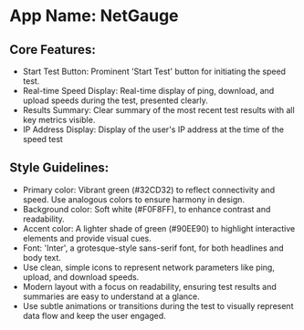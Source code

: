 # **App Name**: NetGauge

## Core Features:

- Start Test Button: Prominent 'Start Test' button for initiating the speed test.
- Real-time Speed Display: Real-time display of ping, download, and upload speeds during the test, presented clearly.
- Results Summary: Clear summary of the most recent test results with all key metrics visible.
- IP Address Display: Display of the user's IP address at the time of the speed test

## Style Guidelines:

- Primary color: Vibrant green (#32CD32) to reflect connectivity and speed. Use analogous colors to ensure harmony in design.
- Background color: Soft white (#F0F8FF), to enhance contrast and readability.
- Accent color: A lighter shade of green (#90EE90) to highlight interactive elements and provide visual cues.
- Font: 'Inter', a grotesque-style sans-serif font, for both headlines and body text.
- Use clean, simple icons to represent network parameters like ping, upload, and download speeds.
- Modern layout with a focus on readability, ensuring test results and summaries are easy to understand at a glance.
- Use subtle animations or transitions during the test to visually represent data flow and keep the user engaged.